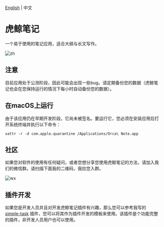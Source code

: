 [English](README.md) | 中文

# 虎鲸笔记

一个易于使用的笔记应用，适合大纲与长文写作。

![zh](https://github.com/user-attachments/assets/761ff0f6-a4c2-4420-9c3f-4c4028c50937)

## 注意

目前应用处于公测阶段，因此可能会出现一些bug。请定期备份您的数据（虎鲸笔记也会在您保持运行的情况下每小时自动备份您的数据）。

## 在macOS上运行

由于该应用仍在早期开发阶段，它尚未被签名。要运行它，您必须在安装应用后打开系统终端并执行以下命令：

```
xattr -r -d com.apple.quarantine /Applications/Orca\ Note.app
```

## 社区

如果您对软件的使用有任何疑问，或者您想分享您使用虎鲸笔记的方法，请加入我们的微信群。请扫描下面我的二维码，我拉您入群。

![wx](https://github.com/user-attachments/assets/340d879d-b812-40f9-adfe-925b4dc875ab)

## 插件开发

如果您是开发人员并且对开发虎鲸笔记插件有兴趣，那么您可以参考我写的 [simple-task](https://github.com/sethyuan/orca-simple-task) 插件，您可以将其作为插件开发的模板来使用。该插件是个功能完整的插件，非开发人员用户也可以使用。
